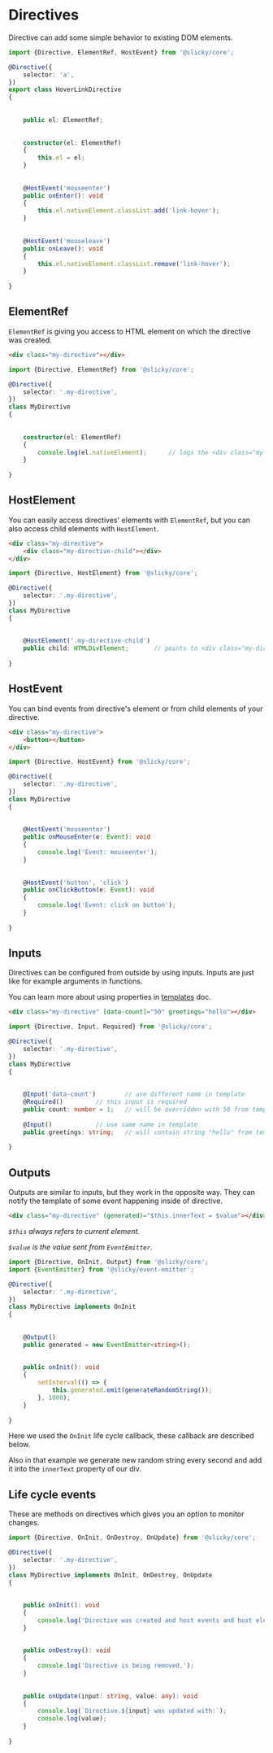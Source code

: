 # Directives

Directive can add some simple behavior to existing DOM elements.

```typescript
import {Directive, ElementRef, HostEvent} from '@slicky/core';

@Directive({
	selector: 'a',
})
export class HoverLinkDirective
{
	
	
	public el: ElementRef;
	
	
	constructor(el: ElementRef)
	{
		this.el = el;
	}
	
	
	@HostEvent('mouseenter')
	public onEnter(): void
	{
		this.el.nativeElement.classList.add('link-hover');
	}
	
	
	@HostEvent('mouseleave')
	public onLeave(): void
	{
		this.el.nativeElement.classList.remove('link-hover');
	}
	
}
```

## ElementRef

`ElementRef` is giving you access to HTML element on which the directive was created.

```html
<div class="my-directive"></div>
```

```typescript
import {Directive, ElementRef} from '@slicky/core';

@Directive({
	selector: '.my-directive',
})
class MyDirective
{
	
	
	constructor(el: ElementRef)
	{
		console.log(el.nativeElement);		// logs the <div class="my-directive"></div>
	}
	
}
```

## HostElement

You can easily access directives' elements with `ElementRef`, but you can also access child elements with `HostElement`.

```html
<div class="my-directive">
	<div class="my-directive-child"></div>
</div>
```

```typescript
import {Directive, HostElement} from '@slicky/core';

@Directive({
	selector: '.my-directive',
})
class MyDirective
{
	
	
	@HostElement('.my-directive-child')
	public child: HTMLDivElement;		// points to <div class="my-directive-child"></div> element
	
}
```

## HostEvent

You can bind events from directive's element or from child elements of your directive.

```html
<div class="my-directive">
	<button></button>
</div>
```

```typescript
import {Directive, HostEvent} from '@slicky/core';

@Directive({
	selector: '.my-directive',
})
class MyDirective
{
	
	
	@HostEvent('mouseenter')
	public onMouseEnter(e: Event): void
	{
		console.log('Event: mouseenter');
	}
	
	
	@HostEvent('button', 'click')
	public onClickButton(e: Event): void
	{
		console.log('Event: click on button');
	}
	
}
```

## Inputs

Directives can be configured from outside by using inputs. Inputs are just like for example arguments in functions.

You can learn more about using properties in [templates](./templates.md) doc.

```html
<div class="my-directive" [data-count]="50" greetings="hello"></div>
```

```typescript
import {Directive, Input, Required} from '@slicky/core';

@Directive({
	selector: '.my-directive',
})
class MyDirective
{
	
	
	@Input('data-count')		// use different name in template
	@Required()			// this input is required
	public count: number = 1;	// will be overridden with 50 from template
	
	@Input()			// use same name in template
	public greetings: string;	// will contain string "hello" from template
	
}
```

## Outputs

Outputs are similar to inputs, but they work in the opposite way. They can notify the template of some event happening 
inside of directive.

```html
<div class="my-directive" (generated)="$this.innerText = $value"></div>
```

*`$this` always refers to current element.*

*`$value` is the value sent from `EventEmitter`.*

```typescript
import {Directive, OnInit, Output} from '@slicky/core';
import {EventEmitter} from '@slicky/event-emitter';

@Directive({
	selector: '.my-directive',
})
class MyDirective implements OnInit
{
	
	
	@Output()
	public generated = new EventEmitter<string>();
	
	
	public onInit(): void
	{
		setInterval(() => {
			this.generated.emit(generateRandomString());
		}, 1000);
	}
	
}
```

Here we used the `OnInit` life cycle callback, these callback are described below.

Also in that example we generate new random string every second and add it into the `innerText` property of our div.

## Life cycle events

These are methods on directives which gives you an option to monitor changes.

```typescript
import {Directive, OnInit, OnDestroy, OnUpdate} from '@slicky/core';

@Directive({
	selector: '.my-directive',
})
class MyDirective implements OnInit, OnDestroy, OnUpdate
{
	
	
	public onInit(): void
	{
		console.log('Directive was created and host events and host elements are ready.');
	}
	
	
	public onDestroy(): void
	{
		console.log('Directive is being removed.');
	}
	
	
	public onUpdate(input: string, value: any): void
	{
		console.log(`Directive.${input} was updated with:`);
		console.log(value);
	}
	
}
```
